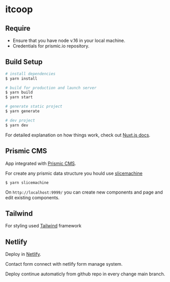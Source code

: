 # itcoop

## Require

- Ensure that you have node v.16 in your local machine.
- Credentials for prismic.io repository.

## Build Setup

```bash
# install dependencies
$ yarn install

# build for production and launch server
$ yarn build
$ yarn start

# generate static project
$ yarn generate

# dev project
$ yarn dev
```

For detailed explanation on how things work, check out [Nuxt.js docs](https://nuxtjs.org).

## Prismic CMS

App integrated with [Prismic CMS](https://prismic.io/).

For create any prismic data structure you hould use [slicemachine](https://prismic.io/docs/content-modeling#run-slice-machine)

```
$ yarn slicemachine
```
On `http://localhost:9999/` you can create new components and page and edit existing components.

## Tailwind

For styling used [Tailwind](https://tailwindcss.com/docs/) framework

## Netlify

Deploy in [Netlify](https://www.netlify.com/).

Contact form connect with netlify form manage system.

Deploy continue automaticly from github repo in every change main branch.

